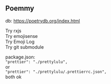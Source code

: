 ## Poemmy
db: https://poetrydb.org/index.html  

Try rxjs  
Try emojisense  
Try Emoji Log  
Try git submodule  

package.json:  
    `"prettier": "./prettylulu",`  
    or  
    `"prettier": "./prettylulu/.prettierrc.json",`  
    both ok  

